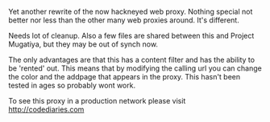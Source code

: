 Yet another rewrite of the now hackneyed web proxy. Nothing special not better nor less than the other many web proxies around. It's different.

Needs lot of cleanup. Also a few files are shared between this and Project Mugatiya, but they may be out of synch now.

The only advantages are that this has a content filter and has the ability to be 'rented' out. This means that by modifying the calling url you can change the color and the addpage that appears in the proxy. This hasn't been tested in ages so probably wont work.

To see this proxy in a production network please visit
http://codediaries.com